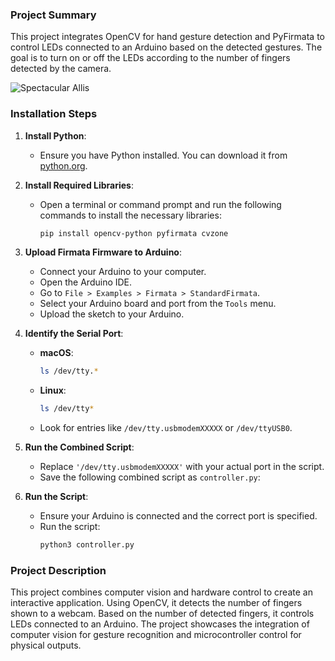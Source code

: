 ### Project Summary

This project integrates OpenCV for hand gesture detection and PyFirmata to control LEDs connected to an Arduino based on the detected gestures. The goal is to turn on or off the LEDs according to the number of fingers detected by the camera.

![Spectacular Allis](https://github.com/FreDrickMwepu/ArduinoBase_ComputerVision_Counter/assets/88320754/2c8d740c-f98a-4f18-b41a-6e98a345ede1)

### Installation Steps

1. **Install Python**:
   - Ensure you have Python installed. You can download it from [python.org](https://www.python.org/).

2. **Install Required Libraries**:
   - Open a terminal or command prompt and run the following commands to install the necessary libraries:
     
     ```sh
     pip install opencv-python pyfirmata cvzone
     ```

3. **Upload Firmata Firmware to Arduino**:
   - Connect your Arduino to your computer.
   - Open the Arduino IDE.
   - Go to `File > Examples > Firmata > StandardFirmata`.
   - Select your Arduino board and port from the `Tools` menu.
   - Upload the sketch to your Arduino.

4. **Identify the Serial Port**:
   - **macOS**:
     ```sh
     ls /dev/tty.*
     ```
   - **Linux**:
     ```sh
     ls /dev/tty*
     ```
   - Look for entries like `/dev/tty.usbmodemXXXXX` or `/dev/ttyUSB0`.

5. **Run the Combined Script**:
   - Replace `'/dev/tty.usbmodemXXXXX'` with your actual port in the script.
   - Save the following combined script as `controller.py`:

6. **Run the Script**:
   - Ensure your Arduino is connected and the correct port is specified.
   - Run the script:
     ```sh
     python3 controller.py
     ```

### Project Description

This project combines computer vision and hardware control to create an interactive application. Using OpenCV, it detects the number of fingers shown to a webcam. Based on the number of detected fingers, it controls LEDs connected to an Arduino. The project showcases the integration of computer vision for gesture recognition and microcontroller control for physical outputs.
